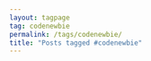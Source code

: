 ```yaml
---
layout: tagpage
tag: codenewbie
permalink: /tags/codenewbie/
title: "Posts tagged #codenewbie"
---
```

